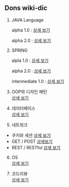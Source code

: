 ## Dons wiki-dic

1. JAVA Language  

    alpha 1.0 : [상세 보기](https://github.com/Donsworkout/techInterview/blob/master/java/java.md)

    alpha 2.0 : [상세 보기](https://github.com/Donsworkout/techInterview/blob/master/java/java_2.md)

2. SPRING  

    alpla 1.0 : [상세 보기](https://github.com/Donsworkout/techInterview/blob/master/spring/spring.md)

    alpha 2.0 : [상세 보기](https://github.com/Donsworkout/techInterview/blob/master/spring/spring_2.md)

    intermediate 1.0 : [상세 보기](https://github.com/Donsworkout/techInterview/blob/master/spring/spring_intermediate.md)

3. OOP와 디자인 패턴  
[상세 보기](https://github.com/Donsworkout/techInterview/blob/master/oop/oop.md)

4. 데이터베이스  
[상세 보기](https://github.com/Donsworkout/techInterview/blob/master/database/database.md)

5. 네트워크  
- 쿠키와 세션 [상세 보기](https://github.com/WeareSoft/tech-interview/blob/master/contents/network.md#%EC%BF%A0%ED%82%A4%EC%99%80-%EC%84%B8%EC%85%98)
- GET / POST [상세보기](https://github.com/WeareSoft/tech-interview/blob/master/contents/network.md#get-%EB%A9%94%EC%84%9C%EB%93%9C%EC%99%80-post-%EB%A9%94%EC%84%9C%EB%93%9C)
- REST / RESTful [상세 보기](https://github.com/WeareSoft/tech-interview/blob/master/contents/network.md#rest%EC%99%80-restful%EC%9D%98-%EA%B0%9C%EB%85%90)

6. OS   
[상세 보기](https://github.com/Donsworkout/techInterview/blob/master/os/os.md)

6. 코드리뷰  
[상세 보기](https://github.com/Donsworkout/techInterview/blob/master/codeReview/hackdayCode.md)
